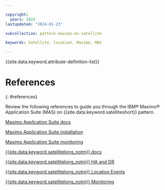 ```yaml
---

copyright:
  years: 2024
lastupdated: "2024-01-23"

subcollection: pattern-maximo-on-satellite

keywords: Satellite, location, Maximo, MAS

---
```


{{site.data.keyword.attribute-definition-list}}

<!-- exapmles of format are below -->
# References
{: #references}

Review the following references to guide you through the IBM® Maximo® Application Suite (MAS) on {{site.data.keyword.satelliteshort}} pattern.

[Maximo Application Suite docs](https://www.ibm.com/docs/en/mas-cd/continuous-delivery)

[Maximo Application Suite installation](https://www.ibm.com/docs/en/mas-cd/continuous-delivery?topic=installing)

[Maximo Application Suite monitoring](https://www.ibm.com/docs/en/mas-cd/continuous-delivery?topic=monitoring)

[{{site.data.keyword.satellitelong_notm}} docs](/docs/satellite?topic=satellite-service-architecture)

[{{site.data.keyword.satellitelong_notm}} HA and DR](/docs/satellite?topic=satellite-ha#satellite-ha-setup)

[{{site.data.keyword.satellitelong_notm}} Location Events](/docs/satellite?topic=satellite-at_events)

[{{site.data.keyword.satellitelong_notm}} Monitoring](/docs/satellite?topic=satellite-monitor#setup-mon)

